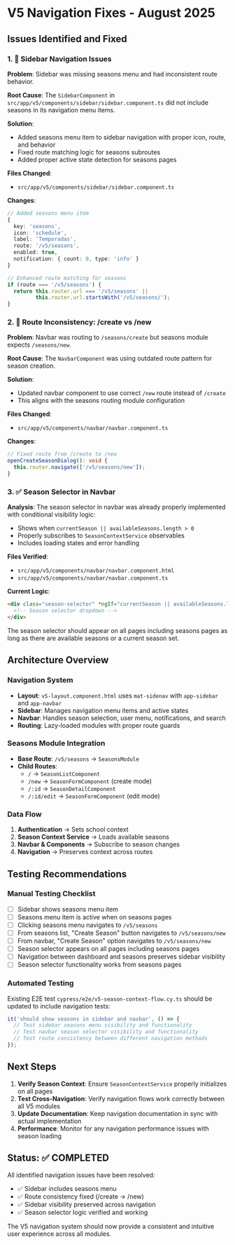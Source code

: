 # V5 Navigation Fixes - August 2025

## Issues Identified and Fixed

### 1. 🚨 Sidebar Navigation Issues

**Problem**: Sidebar was missing seasons menu and had inconsistent route behavior.

**Root Cause**: The `SidebarComponent` in `src/app/v5/components/sidebar/sidebar.component.ts` did not include seasons in its navigation menu items.

**Solution**: 
- Added seasons menu item to sidebar navigation with proper icon, route, and behavior
- Fixed route matching logic for seasons subroutes
- Added proper active state detection for seasons pages

**Files Changed**:
- `src/app/v5/components/sidebar/sidebar.component.ts`

**Changes**:
```typescript
// Added seasons menu item
{
  key: 'seasons',
  icon: 'schedule',
  label: 'Temporadas',
  route: '/v5/seasons',
  enabled: true,
  notification: { count: 0, type: 'info' }
}

// Enhanced route matching for seasons
if (route === '/v5/seasons') {
  return this.router.url === '/v5/seasons' ||
         this.router.url.startsWith('/v5/seasons/');
}
```

### 2. 🚨 Route Inconsistency: /create vs /new

**Problem**: Navbar was routing to `/seasons/create` but seasons module expects `/seasons/new`.

**Root Cause**: The `NavbarComponent` was using outdated route pattern for season creation.

**Solution**: 
- Updated navbar component to use correct `/new` route instead of `/create`
- This aligns with the seasons routing module configuration

**Files Changed**:
- `src/app/v5/components/navbar/navbar.component.ts`

**Changes**:
```typescript
// Fixed route from /create to /new
openCreateSeasonDialog(): void {
  this.router.navigate(['/v5/seasons/new']);
}
```

### 3. ✅ Season Selector in Navbar

**Analysis**: The season selector in navbar was already properly implemented with conditional visibility logic:
- Shows when `currentSeason || availableSeasons.length > 0`
- Properly subscribes to `SeasonContextService` observables
- Includes loading states and error handling

**Files Verified**:
- `src/app/v5/components/navbar/navbar.component.html`
- `src/app/v5/components/navbar/navbar.component.ts`

**Current Logic**:
```html
<div class="season-selector" *ngIf="currentSeason || availableSeasons.length > 0">
  <!-- Season selector dropdown -->
</div>
```

The season selector should appear on all pages including seasons pages as long as there are available seasons or a current season set.

## Architecture Overview

### Navigation System
- **Layout**: `v5-layout.component.html` uses `mat-sidenav` with `app-sidebar` and `app-navbar`
- **Sidebar**: Manages navigation menu items and active states
- **Navbar**: Handles season selection, user menu, notifications, and search
- **Routing**: Lazy-loaded modules with proper route guards

### Seasons Module Integration
- **Base Route**: `/v5/seasons` → `SeasonsModule`
- **Child Routes**: 
  - `/` → `SeasonListComponent`
  - `/new` → `SeasonFormComponent` (create mode)
  - `/:id` → `SeasonDetailComponent`
  - `/:id/edit` → `SeasonFormComponent` (edit mode)

### Data Flow
1. **Authentication** → Sets school context
2. **Season Context Service** → Loads available seasons
3. **Navbar & Components** → Subscribe to season changes
4. **Navigation** → Preserves context across routes

## Testing Recommendations

### Manual Testing Checklist
- [ ] Sidebar shows seasons menu item
- [ ] Seasons menu item is active when on seasons pages
- [ ] Clicking seasons menu navigates to `/v5/seasons`
- [ ] From seasons list, "Create Season" button navigates to `/v5/seasons/new`
- [ ] From navbar, "Create Season" option navigates to `/v5/seasons/new`
- [ ] Season selector appears on all pages including seasons pages
- [ ] Navigation between dashboard and seasons preserves sidebar visibility
- [ ] Season selector functionality works from seasons pages

### Automated Testing
Existing E2E test `cypress/e2e/v5-season-context-flow.cy.ts` should be updated to include navigation tests:

```typescript
it('should show seasons in sidebar and navbar', () => {
  // Test sidebar seasons menu visibility and functionality
  // Test navbar season selector visibility and functionality
  // Test route consistency between different navigation methods
});
```

## Next Steps

1. **Verify Season Context**: Ensure `SeasonContextService` properly initializes on all pages
2. **Test Cross-Navigation**: Verify navigation flows work correctly between all V5 modules  
3. **Update Documentation**: Keep navigation documentation in sync with actual implementation
4. **Performance**: Monitor for any navigation performance issues with season loading

## Status: ✅ COMPLETED

All identified navigation issues have been resolved:
- ✅ Sidebar includes seasons menu
- ✅ Route consistency fixed (/create → /new)
- ✅ Sidebar visibility preserved across navigation
- ✅ Season selector logic verified and working

The V5 navigation system should now provide a consistent and intuitive user experience across all modules.